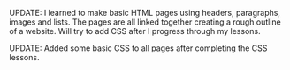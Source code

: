 UPDATE: 
I learned to make basic HTML pages using headers, paragraphs, images and lists. 
The pages are all linked together creating a rough outline of a website.
Will try to add CSS after I progress through my lessons.

UPDATE: Added some basic CSS to all pages after completing the CSS lessons.